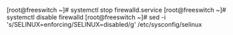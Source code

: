 [root@freeswitch ~]# systemctl stop firewalld.service
[root@freeswitch ~]# systemctl disable firewalld
[root@freeswitch ~]# sed -i 's/SELINUX=enforcing/SELINUX=disabled/g' /etc/sysconfig/selinux
